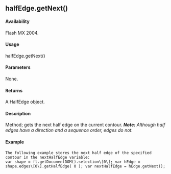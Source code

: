 ## halfEdge.getNext()

#### Availability

Flash MX 2004.

#### Usage

halfEdge.getNext()

#### Parameters

None.

#### Returns

A HalfEdge object.

#### Description

Method; gets the next half edge on the current contour.
***Note:** Although half edges have a direction and a sequence order, edges do not.*

#### Example

```
The following example stores the next half edge of the specified contour in the nextHalfEdge variable:
var shape = fl.getDocumentDOM().selection\[0\]; var hEdge = shape.edges\[0\].getHalfEdge( 0 ); var nextHalfEdge = hEdge.getNext();

```